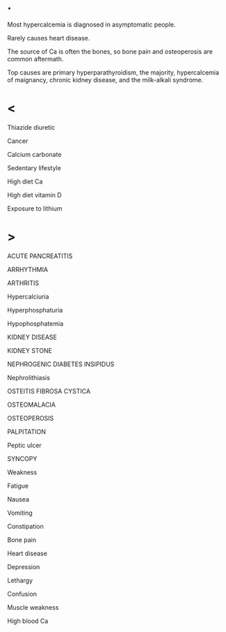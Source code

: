 # .

Most hypercalcemia is diagnosed in asymptomatic people.

Rarely causes heart disease.

The source of Ca is often the bones, so bone pain and osteoperosis are common aftermath.

Top causes are primary hyperparathyroidism, the majority, hypercalcemia of maignancy, chronic kidney disease, and the milk-alkali syndrome.

# <

Thiazide diuretic

Cancer

Calcium carbonate

Sedentary lifestyle

High diet Ca

High diet vitamin D

Exposure to lithium

# >

ACUTE PANCREATITIS

ARRHYTHMIA

ARTHRITIS

Hypercalciuria

Hyperphosphaturia

Hypophosphatemia

KIDNEY DISEASE

KIDNEY STONE

NEPHROGENIC DIABETES INSIPIDUS

Nephrolithiasis

OSTEITIS FIBROSA CYSTICA

OSTEOMALACIA

OSTEOPEROSIS

PALPITATION

Peptic ulcer

SYNCOPY

Weakness

Fatigue

Nausea

Vomiting

Constipation

Bone pain

Heart disease

Depression

Lethargy

Confusion

Muscle weakness

High blood Ca
